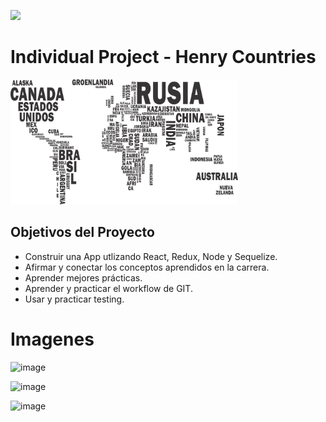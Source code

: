 <p align="left" dir="auto">
    <img src='https://static.wixstatic.com/media/85087f_0d84cbeaeb824fca8f7ff18d7c9eaafd~mv2.png/v1/fill/w_160,h_30,al_c,q_85,usm_0.66_1.00_0.01/Logo_completo_Color_1PNG.webp'> </img>
</p>

# Individual Project - Henry Countries

<p align="left">
  <img height="200" src="./countries.png" />
</p>

## Objetivos del Proyecto

- Construir una App utlizando React, Redux, Node y Sequelize.
- Afirmar y conectar los conceptos aprendidos en la carrera.
- Aprender mejores prácticas.
- Aprender y practicar el workflow de GIT.
- Usar y practicar testing.

# Imagenes

![image](https://user-images.githubusercontent.com/92419425/182437976-936fb746-c549-494a-ac0a-b648c07c58c9.png)

![image](https://user-images.githubusercontent.com/92419425/182438283-3e19a927-96b4-406a-8428-619be3865361.png)

![image](https://user-images.githubusercontent.com/92419425/182438331-ed7efde7-8afd-481a-845b-f752dbf59083.png)
